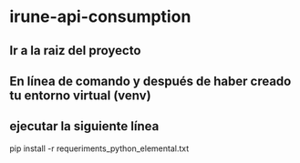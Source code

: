 # irune-api-consumption

## Ir a la raiz del proyecto

## En línea de comando y después de haber creado tu entorno virtual (venv)
## ejecutar la siguiente línea
pip install -r requeriments_python_elemental.txt
